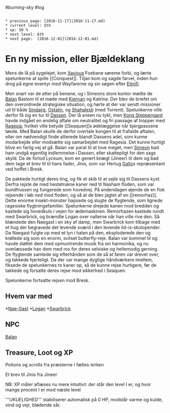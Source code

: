 #burning-sky #log

```ad-info

* previous page: [2016-11-17](2016-11-17.md)
* current level: 5th
* xp: 50 %
* next level: 6th
* next page:  [2016-12-01](2016-12-01.md) 
```

# En ny mission, eller Bjældeklang  
Mens de lå på sygelejet, kom [Xavious](Xavious.md) Foebane søreme forbi, og lærte spelunkerne at spille [[Conquest]]. Tiljan kom og sagde farvel, inden hun drog på egne eventyr med Wayfarerne og sin søgen efter [Etinifi](Etinifi.md).
Men snart var de atter på benene, og i Simeons store kontor mødte de [Balan](Balan.md) Bastom til et møde med [Kiernan](Kiernan%20Steckart.md) og Katrina. Der blev de briefet om den overordnede strategiske situation, og hørte at der var sendt missioner ud til både [Sindaire](Sindaire.md), [Ostalin](Ostalin.md), og [Shahalesti](Shahalesti.md) (med Torrent). Spelunkerne ville derfor få sig en tur til [Dassen](Dassen.md). Der lå sneen nu tykt, men [Kong Steppengard](Kong%20Steppengard.md) havde indgået en endelig aftale om neutralitet og fri passage af tropper med [Ragesia](Ragesia.md), hvilket ville betyde [[Seaquen]]s ødelæggelse når bjergpassene tøede. Med Balan skulle de derfor overtale kongen til at frafalde aftalen, eller om nødvendigt finde allierede blandt Dassens adel, som kunne modarbejde eller modsætte sig samarbejdet med Ragesia. Det kunne hurtigt blive en farlig vej at gå. Balan var parat til at love meget, men [Simeon](Simeon%20Gohannach.md) bad ham undgå egentlig indlemmelse i Dassen, eller skattepligt for den sags skyld. Da de forlod Lyceum, kom en genert knægt (Jineer) til dem og bad dem tage et brev til til hans fader, Jinis, som var Hertug [Gallo](Gallo.md)s repræsentant ved hoffet i Bresk.
De pakkede hurtigt deres ting, og fik et skib til at sejle sig til Dassens kyst. Derfra rejste de med hestetrukne kaner ned til Nasham floden, som var bundfrossen og fungerede som hovedvej. På andendagen øjende de en flok rejsende i løb ned mod floden, og så at de blev jagtet af en [[remorhaz]]. Dette enorme insekt-monster hapsede og slugte de flygtende, som lignede ragesiske flygtningefamilier. Spelunkerne drejede kanen mod bredden og kastede sig hovedkuls i vejen for ædemaskinen. Remorhazen kastede rundt med Swarbrick, og brændte Logan over nallerne når han ville rive den. Så blændede den Naegast i en sky af damp, men Swarbrick kom tilbage med et hug der begravede det levende sværd i den levende ild-is-skolopender. Da Naegast fulgte op med et lyn i halen på den, eksploderede den og krøllede sig som en enorm, svitset butterfly-reje. Balan var kommet til og havde støttet dem med opmuntrende musik fra sin harmonika, og nu overlæssede han dem med ros for deres selviske og heltemodig gerning. De flygtende samlede sig efterhånden som de så at faren var drevet over, og takkede hjerteligt. Da der var mange dygtige håndværkere imellem, fiksede de spelunkernes to kaner op, så de kunne rejse hurtigere, før de takkede og forsatte deres rejse mod sikkerhed i Seaquen.
Spelunkerne fortsatte rejsen mod Bresk.
     
## Hvem var med 
*[Nae-Gast](Nae-Gast%20Oldknist.md)
*[Logan](Logan.md)
*[Swarbrick](Swarbrick%20Everwood.md)
## NPC 
[Balan](Balan.md)
## Treasure, Loot og XP 
Potions og scrolls fra præsterne I fælles-kirken 
Et brev til Jinis fra Jineer
NB: XP måler aflæses nu mere intuitivt: der står den level I er, og hvor mange procent I er mod næste level
'''UKUELIGHED''' stabiliserer automatisk på 0 HP, modstår varme og kulde, vind og vejr, blødende sår.
